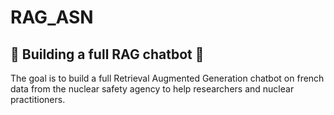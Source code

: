 # RAG_ASN
## 🚧 Building a full RAG chatbot 🚧

The goal is to build a full Retrieval Augmented Generation chatbot on french data from the nuclear safety agency to help researchers and nuclear practitioners.
